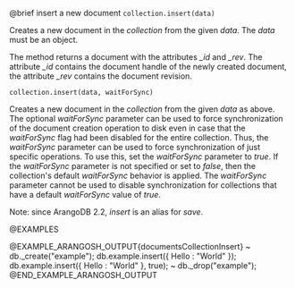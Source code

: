 

@brief insert a new document
`collection.insert(data)`

Creates a new document in the *collection* from the given *data*. The
*data* must be an object.

The method returns a document with the attributes *_id* and *_rev*.
The attribute *_id* contains the document handle of the newly created
document, the attribute *_rev* contains the document revision.

`collection.insert(data, waitForSync)`

Creates a new document in the *collection* from the given *data* as
above. The optional *waitForSync* parameter can be used to force
synchronization of the document creation operation to disk even in case
that the *waitForSync* flag had been disabled for the entire collection.
Thus, the *waitForSync* parameter can be used to force synchronization
of just specific operations. To use this, set the *waitForSync* parameter
to *true*. If the *waitForSync* parameter is not specified or set to
*false*, then the collection's default *waitForSync* behavior is
applied. The *waitForSync* parameter cannot be used to disable
synchronization for collections that have a default *waitForSync* value
of *true*.

Note: since ArangoDB 2.2, *insert* is an alias for *save*.

@EXAMPLES

@EXAMPLE_ARANGOSH_OUTPUT{documentsCollectionInsert}
~ db._create("example");
  db.example.insert({ Hello : "World" });
  db.example.insert({ Hello : "World" }, true);
~ db._drop("example");
@END_EXAMPLE_ARANGOSH_OUTPUT


